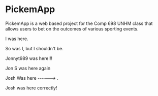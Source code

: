 PickemApp
==========

PickemApp is a web based project for the Comp 698 UNHM class that allows users to bet on the outcomes of various sporting events. 

I was here.

So was I, but I shouldn't be.

Jonnyt989 was here!!!

Jon S was here again

Josh Was here ------> .
		      
Josh was here correctly!
